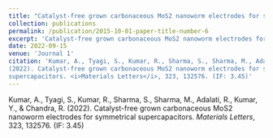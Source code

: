 ```yaml
---
title: "Catalyst-free grown carbonaceous MoS2 nanoworm electrodes for symmetrical supercapacitors."
collection: publications
permalink: /publication/2015-10-01-paper-title-number-6
excerpt: 'Catalyst-free grown carbonaceous MoS2 nanoworm electrodes for symmetrical supercapacitors.'
date: 2022-09-15
venue: 'Journal 1'
citation: 'Kumar, A., Tyagi, S., Kumar, R., Sharma, S., Sharma, M., Adalati, R., Kumar, Y., & Chandra, R.
(2022). Catalyst-free grown carbonaceous MoS2 nanoworm electrodes for symmetrical
supercapacitors. <i>Materials Letters</i>, 323, 132576. (IF: 3.45)'
---
```

Kumar, A., Tyagi, S., Kumar, R., Sharma, S., Sharma, M., Adalati, R., Kumar, Y., & Chandra, R.
(2022). Catalyst-free grown carbonaceous MoS2 nanoworm electrodes for symmetrical
supercapacitors. <i>Materials Letters</i>, 323, 132576. (IF: 3.45)